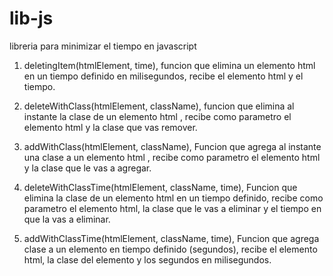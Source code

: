 # lib-js
libreria para minimizar el tiempo en javascript

1. deletingItem(htmlElement, time), funcion que elimina un elemento html en un tiempo definido en milisegundos, recibe el elemento html y el tiempo.
  
2. deleteWithClass(htmlElement, className), funcion que elimina al instante la clase de un elemento html , recibe como parametro el elemento html  y la clase que vas remover.
 
3. addWithClass(htmlElement, className),  Funcion que agrega al instante una clase a un elemento html , recibe como parametro el elemento
 html  y la clase que le vas a agregar. 

4. deleteWithClassTime(htmlElement, className, time), Funcion que elimina la clase de un elemento html en un tiempo definido, recibe como parametro el elemento html, la clase que le vas a eliminar y el tiempo en que la vas a eliminar.

5. addWithClassTime(htmlElement, className, time), Funcion que agrega clase a un elemento en tiempo definido (segundos), recibe el elemento html, la clase del elemento y los segundos en milisegundos. 



